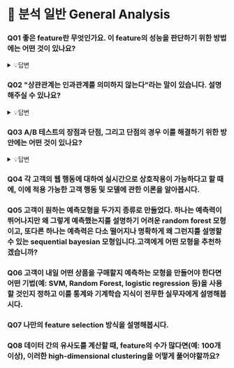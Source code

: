 # 📝 분석 일반 General Analysis

### Q01 좋은 feature란 무엇인가요. 이 feature의 성능을 판단하기 위한 방법에는 어떤 것이 있나요?

<details>
<summary>💡답변</summary>
<div markdown="1">

좋은 feature는 데이터셋에서 자주 등장해야하며 분명하고 명확한 의미가 부여되어야 합니다.

> 참고 - [Machine Learning Crash Course - Representation: Qualities of Good Features](https://developers.google.com/machine-learning/crash-course/representation/qualities-of-good-features?hl=ko)

</div>
</details>

### Q02 "상관관계는 인과관계를 의미하지 않는다"라는 말이 있습니다. 설명해주실 수 있나요?

<details>
<summary>💡답변</summary>
<div markdown="1">

어떤 요인에 의해 x와 y의 값이 동시에 영향을 받아서 변할 수 있습니다. 영향을 받는 외부 요인을 함께 가진다면 x와 y는 상관관계일 수 있지만 이것으로 x와 y의 인과관계를 설명할 수는 없습니다.

> * **상관관계** : 어떤 변인 x의 값과 다른 변인 y의 값이 함께 변할 때, x와 y의 관계 
> * **인과관계** : 어떤 변인 x의 값이 변하면, 그로 인해서 다른 변인 y의 값이 변할 때, x와 y의 관계

</div>
</details>


### Q03 A/B 테스트의 장점과 단점, 그리고 단점의 경우 이를 해결하기 위한 방안에는 어떤 것이 있나요?
<details>
<summary>💡답변</summary>
<div markdown="1">
A/B 테스트는 임의로 나눈 두집단에게 서로 다른 컨텐츠를 제시한 후 두 집단 중 어떤 집단이 더 놓은 성과를 보이는지 정량적으로 평가하는 방식으로 **무작위 비교연구** 라 불리는 방법을 서비스에 적용하는 방법론을 말합니다. 

A/B 테스트의 장점으로 실제상황에서 고객의 실제 행돌을 측정한다는 것과, 많은 사람들에게 트래픽을 던져 높은 통계적 유의성을 기지고 매우 작은 성능차이도 측정할 수 있습니다.. 또한 상황에 따라 어떤 것이 가장 큰 비중을 차지하는 지 결정함으로, 상충되는 지침이나 질적 사용적합성 결과(Qualitative Usability Findings)사이의 Trade-Off를 해결할 수 있고, 비용이 저렴하다는 것입니다.

단점으로는 테스트를 **많이** , 그리고 **자주** 하면 **단기적으로 손해가 발생** 할 수 있고, A/B 테스트 결과는 계절 변화나 취향 변화 등 **시간의 흐름에 따라** 바뀔 수 있습니다. 그리고 A/B 테스트 **만** 해서는 **지역 최적점** 에 머물게 될 위험이 있습니다. 테스트를 많이 했을때 생기는 단기적인 손해와 계절 변화나 취향 변화에 따라 바뀔수 있다는 단점은 MAB(Multi-Armed Bandit)알고리즘을 사용하여 해결 할수 있습니다.


  > **A/B 테스트** : 임의로 나눈 두 집단에게 서로 다른 컨텐츠를 제시한 후 두 집단 중 어떤 집단이 더 높은 성과를 보이는지 정량적으로 평가하는 방식으로 "무작위 비교연구"라 불리는 방법을 서비스에 적용하는 방법론을 말함.
  >
  > * A/B 테스트의 장단점 [기내식은수박바 | A/B Testing](https://soobarkbar.tistory.com/139)
  >
  > |                             장점                             |                             단점                             |
  > | :----------------------------------------------------------: | :----------------------------------------------------------: |
  > | 웹사이트 분석의 한 분야로서, **실제 상황** 에서 고객의 **실제 행동을 측정** 함. | 테스트를 **많이** , 그리고 **자주** 하면 **단기적으로 손해가 발생** 할 수 있음. |
  > | A/B 테스트는 각 설계에서 많은 사람들(Boatloads)의 트래픽을 던질 수 있기 때문에, **높은 통계적 유의성** 을 가지고 **매우 작은 성능 차이를 측정** 할수 있음. | A/B 테스트 결과는 계절 변화나 취향 변화 등 **시간의 흐름에 따라** 바뀔 수 있음. |
  > | 상황에 따라 **어떤 것이 가장 큰 비중을 차지하는지** 결정함으로써, 상충되는 지침(Conflicting Guidelines) 이나 질적 사용적합성 결과(Qualitative Usability Findings)사이의 **Trade-Off를 해결**  할 수 있음. | A/B 테스트 **만** 해서는 **지역 최적점** 에 머물게 될 위험이 있음. |
  > |                     비용이 **저렴** 함.                      |                                                              |
  >
  > * 첫번째, 두번째 단점에 대해서는 MAB(Multi-Armed Bandit)알고리즘이라고 불리는 효과적인 해결책이 있음.
  >
  > 참고 : [스타트업테드님 AB 테스트 | 주간 마케팅 3화](https://www.youtube.com/watch?v=XsgrzKQy-q0&ab_channel=%EC%8A%A4%ED%83%80%ED%8A%B8%EC%97%85%ED%85%8C%EB%93%9C%EB%8B%98)
  >
  > * A/B TEST 주의사항
  >   1) 가설이 꼭 필요함.
  >   2) 대상은 임의로 나누어야 함.
  >   3) B/A 테스트와 A/B 테스트는 다르다.
  >   4) **A/B테스트는 목적이 아닌 수단일 뿐이다.** - 최적화의 도구일뿐 큰 그림을 보여주지는 않음.

</div>
</details>

### Q04 각 고객의 웹 행동에 대하여 실시간으로 상호작용이 가능하다고 할 때에, 이에 적용 가능한 고객 행동 및 모델에 관한 이론을 알아봅시다.



### Q05 고객이 원하는 예측모형을 두가지 종류로 만들었다. 하나는 예측력이 뛰어나지만 왜 그렇게 예측했는지를 설명하기 어려운 random forest 모형이고, 또다른 하나는 예측력은 다소 떨어지나 명확하게 왜 그런지를 설명할 수 있는 sequential bayesian 모형입니다.고객에게 어떤 모형을 추천하겠습니까?



### Q06 고객이 내일 어떤 상품을 구매할지 예측하는 모형을 만들어야 한다면 어떤 기법(예: SVM, Random Forest, logistic regression 등)을 사용할 것인지 정하고 이를 통계와 기계학습 지식이 전무한 실무자에게 설명해봅시다.



### Q07 나만의 feature selection 방식을 설명해봅시다.



### Q08 데이터 간의 유사도를 계산할 때, feature의 수가 많다면(예: 100개 이상), 이러한 high-dimensional clustering을 어떻게 풀어야할까요?


